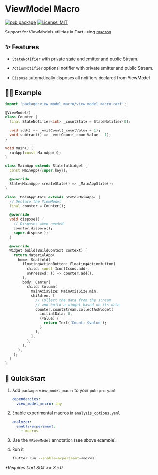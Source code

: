 # ViewModel Macro

[![pub package](https://img.shields.io/pub/v/view_model_macro.svg)](https://pub.dev/packages/view_model_macro)
[![License: MIT](https://img.shields.io/badge/license-MIT-purple.svg)](https://opensource.org/licenses/MIT)

Support for ViewModels utilities in Dart using [macros](https://dart.dev/language/macros).

## ✨ Features

- `StateNotifier` with private state and emitter and public Stream.

- `ActionNotifier` optional notifier with private emitter and public Stream.

- `Dispose` automatically disposes all notifiers declared from ViewModel

## 🧑‍💻 Example

```dart
import 'package:view_model_macro/view_model_macro.dart';

@ViewModel()
class Counter {
  final StateNotifier<int> _countState = StateNotifier(0);

  void add() => _emitCount(_countValue + 1);
  void subtract() => _emitCount(_countValue - 1);
}

void main() {
  runApp(const MainApp());
}

class MainApp extends StatefulWidget {
  const MainApp({super.key});

  @override
  State<MainApp> createState() => _MainAppState();
}

class _MainAppState extends State<MainApp> {
  // Declare the ViewModel
  final counter = Counter();

  @override
  void dispose() {
    // Disposes when needed
    counter.dispose();
    super.dispose();
  }

  @override
  Widget build(BuildContext context) {
    return MaterialApp(
      home: Scaffold(
        floatingActionButton: FloatingActionButton(
          child: const Icon(Icons.add),
          onPressed: () => counter.add(),
        ),
        body: Center(
          child: Column(
            mainAxisSize: MainAxisSize.min,
            children: [
              // Collect the data from the stream
              // and build a widget based on its data
              counter.countStream.collectAsWidget(
                initialData: 0,
                (value) {
                  return Text('Count: $value');
                },
              ),
            ],
          ),
        ),
      ),
    );
  }
}

```

## 🚀 Quick Start

1. Add `package:view_model_macro` to your `pubspec.yaml`

   ```yaml
   dependencies:
     view_model_macro: any
   ```

1. Enable experimental macros in `analysis_options.yaml`

   ```yaml
   analyzer:
     enable-experiment:
       - macros
   ```

1. Use the `@ViewModel` annotation (see above example).

1. Run it

   ```sh
   flutter run --enable-experiment=macros
   ```

_\*Requires Dart SDK >= 3.5.0_